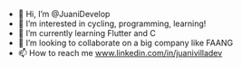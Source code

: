 - 👋 Hi, I’m @JuaniDevelop
- 👀 I’m interested in cycling, programming, learning!
- 🌱 I’m currently learning Flutter and C
- 💞️ I’m looking to collaborate on a big company like FAANG
- 📫 How to reach me www.linkedin.com/in/juanivilladev

<!---
JuaniDevelop/JuaniDevelop is a ✨ special ✨ repository because its `README.md` (this file) appears on your GitHub profile.
You can click the Preview link to take a look at your changes.
--->
